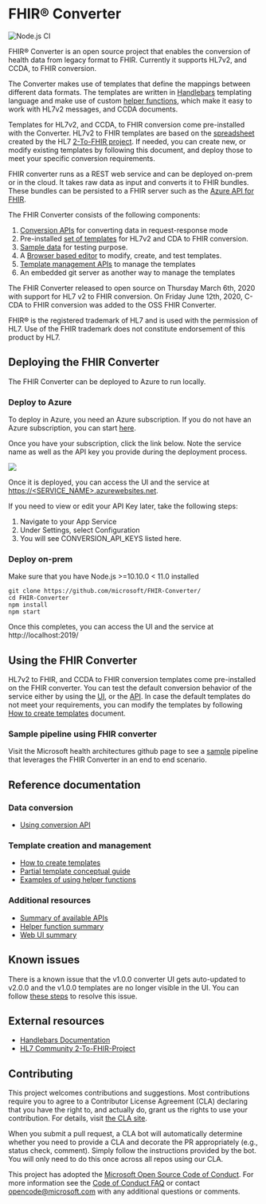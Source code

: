 # FHIR® Converter

![Node.js CI](https://github.com/microsoft/FHIR-Converter/workflows/Node.js%20CI/badge.svg?branch=master)

FHIR® Converter is an open source project that enables the conversion of health data from legacy format to FHIR. Currently it supports HL7v2, and CCDA, to FHIR conversion.

The Converter makes use of templates that define the mappings between different data formats. The templates are written in [Handlebars](https://handlebarsjs.com/) templating language and make use of custom [helper functions](docs/helper-functions-summary.md), which make it easy to work with HL7v2 messages, and CCDA documents.

Templates for HL7v2, and CCDA, to FHIR conversion come pre-installed with the Converter. HL7v2 to FHIR templates are based on the [spreadsheet](https://docs.google.com/spreadsheets/d/1PaFYPSSq4oplTvw_4OgOn6h2Bs_CMvCAU9CqC4tPBgk/edit#gid=0) created by the HL7 [2-To-FHIR project](https://confluence.hl7.org/display/OO/2-To-FHIR+Project). If needed, you can create new, or modify existing templates by following this document, and deploy those to meet your specific conversion requirements.

FHIR converter runs as a REST web service and can be deployed on-prem or in the cloud. It takes raw data as input and converts it to FHIR bundles. These bundles can be persisted to a FHIR server such as the [Azure API for FHIR](https://azure.microsoft.com/en-us/services/azure-api-for-fhir/). 

The FHIR Converter consists of the following components:

1. [Conversion APIs](docs/api-summary.md) for converting data in request-response mode
1. Pre-installed [set of templates](src/templates) for HL7v2 and CDA to FHIR conversion.
1. [Sample data](src/sample-data) for testing purpose.
1. A [Browser based editor](docs/web-ui-summary.md) to modify, create, and test templates.
1. [Template management APIs](docs/api-summary.md) to manage the templates
1. An embedded git server as another way to manage the templates

The FHIR Converter released to open source on Thursday March 6th, 2020 with support for HL7 v2 to FHIR conversion. On Friday June 12th, 2020, C-CDA to FHIR conversion was added to the OSS FHIR Converter.

FHIR® is the registered trademark of HL7 and is used with the permission of HL7. Use of the FHIR trademark does not constitute endorsement of this product by HL7.

## Deploying the FHIR Converter

The FHIR Converter can be deployed to Azure to run locally.

### Deploy to Azure

To deploy in Azure, you need an Azure subscription. If you do not have an Azure subscription, you can start [here](https://azure.microsoft.com/free/).

Once you have your subscription, click the link below. Note the service name as well as the API key you provide during the deployment process.

<a href="https://portal.azure.com/#create/Microsoft.Template/uri/https%3A%2F%2Fraw.githubusercontent.com%2FMicrosoft%2FFHIR-Converter%2Fmaster%2Fdeploy%2Fdefault-azuredeploy.json" target="_blank">
    <img src="https://azuredeploy.net/deploybutton.png"/>
</a>

Once it is deployed, you can access the UI and the service at [https://<SERVICE_NAME>.azurewebsites.net](https://SERVICE_NAME.azurewebsites.net). 

If you need to view or edit your API Key later, take the following steps:

1. Navigate to your App Service
1. Under Settings, select Configuration
1. You will see CONVERSION_API_KEYS listed here.

### Deploy on-prem

Make sure that you have Node.js >=10.10.0 < 11.0 installed

```
git clone https://github.com/microsoft/FHIR-Converter/
cd FHIR-Converter
npm install
npm start
```

Once this completes, you can access the UI and the service at http://localhost:2019/

## Using the FHIR Converter

HL7v2 to FHIR, and CCDA to FHIR conversion templates come pre-installed on the FHIR converter. You can test the default conversion behavior of the service either by using the [UI](docs/web-ui-summary.md), or the [API](docs/web-ui-summary.md). In case the default templates do not meet your requirements, you can modify the templates by following [How to create templates](docs/template-creation-how-to-guide.md) document.

### Sample pipeline using FHIR converter

Visit the Microsoft health architectures github page to see a [sample](https://github.com/microsoft/health-architectures/tree/master/HL7Conversion) pipeline that leverages the FHIR Converter in an end to end scenario.

## Reference documentation


### Data conversion

* [Using conversion API](docs/convert-data-concept.md)

### Template creation and management

* [How to create templates](docs/template-creation-how-to-guide.md)
* [Partial template conceptual guide](docs/partial-template-concept.md)
* [Examples of using helper functions](docs/using-helpers-concept.md)


### Additional resources

* [Summary of available APIs](docs/api-summary.md)
* [Helper function summary](docs/helper-functions-summary.md)
* [Web UI summary](docs/web-ui-summary.md)

## Known issues
There is a known issue that the v1.0.0 converter UI gets auto-updated to v2.0.0 and the v1.0.0 templates are no longer visible in the UI. You can follow [these steps](docs/web-ui-auto-update-issue.md) to resolve this issue.

## External resources

* [Handlebars Documentation](https://handlebarsjs.com/)
* [HL7 Community 2-To-FHIR-Project](https://confluence.hl7.org/display/OO/2-To-FHIR+Project)

## Contributing

This project welcomes contributions and suggestions.  Most contributions require you to agree to a
Contributor License Agreement (CLA) declaring that you have the right to, and actually do, grant us
the rights to use your contribution. For details, visit [the CLA site](https://cla.opensource.microsoft.com).

When you submit a pull request, a CLA bot will automatically determine whether you need to provide
a CLA and decorate the PR appropriately (e.g., status check, comment). Simply follow the instructions
provided by the bot. You will only need to do this once across all repos using our CLA.

This project has adopted the [Microsoft Open Source Code of Conduct](https://opensource.microsoft.com/codeofconduct/).
For more information see the [Code of Conduct FAQ](https://opensource.microsoft.com/codeofconduct/faq/) or
contact [opencode@microsoft.com](mailto:opencode@microsoft.com) with any additional questions or comments.

